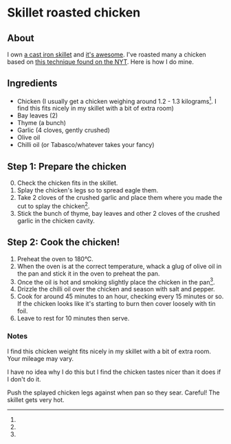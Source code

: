 # Skillet roasted chicken

## About

I own [a cast iron skillet](http://www.amazon.co.uk/gp/product/B00006JSUA) and [it's awesome](http://www.seriouseats.com/2010/06/how-to-buy-season-clean-maintain-cast-iron-pans.html). I've roasted many a chicken based on [this technique found on the NYT](http://www.nytimes.com/2012/05/09/dining/a-new-breed-of-roast-chicken-cast-iron-seared.html). Here is how I do mine.   

## Ingredients

* Chicken (I usually get a chicken weighing around 1.2 - 1.3 kilograms[^1]. I find this fits nicely in my skillet with a bit of extra room)
* Bay leaves (2)
* Thyme (a bunch)
* Garlic (4 cloves, gently crushed)
* Olive oil
* Chilli oil (or Tabasco/whatever takes your fancy)

## Step 1: Prepare the chicken

0. Check the chicken fits in the skillet.
1. Splay the chicken's legs so to spread eagle them.
2. Take 2 cloves of the crushed garlic and place them where you made the cut to splay the chicken[^2].
3. Stick the bunch of thyme, bay leaves and other 2 cloves of the crushed garlic in the chicken cavity.

## Step 2: Cook the chicken!

1. Preheat the oven to 180°C.
2. When the oven is at the correct temperature, whack a glug of olive oil in the pan and stick it in the oven to preheat the pan.
3. Once the oil is hot and smoking slightly place the chicken in the pan[^3].
4. Drizzle the chilli oil over the chicken and season with salt and pepper.
4. Cook for around 45 minutes to an hour, checking every 15 minutes or so. If the chicken looks like it's starting to burn then cover loosely with tin foil.
5. Leave to rest for 10 minutes then serve.

### Notes

[^1]:
I find this chicken weight fits nicely in my skillet with a bit of extra room. Your mileage may vary.

[^2]:
I have no idea why I do this but I find the chicken tastes nicer than it does if I don't do it.

[^3]:
Push the splayed chicken legs against when pan so they sear. Careful! The skillet gets very hot.
